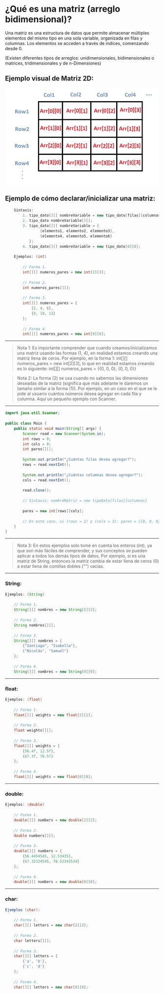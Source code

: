 # ¿Qué es una matriz (arreglo bidimensional)?

Una matriz es una estructura de datos que permite almacenar múltiples elementos del mismo tipo en una sola variable, organizada en filas y columnas. Los elementos se acceden a través de índices, comenzando desde 0.

(Existen diferentes tipos de arreglos: unidimensionales, bidimensionales o matrices, tridimensionales y de n-Dimensiones)

## Ejemplo visual de Matriz 2D:

![Matriz 2D (Tomado de: https://www.digitalocean.com/community/tutorials/two-dimensional-array-in-c-plus-plus)](/assets/matriz2D.png "Matriz 2D (Tomado de: https://www.digitalocean.com/)")

## Ejemplo de cómo declarar/inicializar una matriz:

```java
    Sintaxis:
        1. tipo_dato[][] nombreVariable = new tipo_dato[filas][columnas];
        2. tipo_dato nombreVariable[][];
        3. tipo_dato[][] nombreVariable = {
                {elemento1, elemento2, elemento3},
                {elemento4, elemento5, elemento6}
           };
        4. tipo_dato[][] nombreVariable = new tipo_dato[0][0];

    Ejemplos: (int)

        // Forma 1.
        int[][] numeros_pares = new int[2][3];

        // Forma 2.
        int numeros_pares[][];

        // Forma 3.
        int[][] numeros_pares = {
            {2, 4, 6},
            {8, 10, 12}
        };

        // Forma 4.
        int[][] numeros_pares = new int[0][0];
```

---

> Nota 1: Es importante comprender que cuando creamos/inicializamos una matriz usando las formas (1, 4), en realidad estamos creando una matriz llena de ceros. Por ejemplo, en la forma 1: int[][] numeros_pares = new int[2][3]; lo que en realidad estamos creando es lo siguiente: int[][] numeros_pares = {{0, 0, 0}, {0, 0, 0}}

> Nota 2: La forma (2) se usa cuando no sabemos las dimensiones deseadas de la matriz (significa que más adelante le daremos un tamaño similar a la forma (1)). Por ejemplo, en un caso en el que se le pide al usuario cuántos números desea agregar en cada fila y columna. Aquí un pequeño ejemplo con Scanner.

---

```java
import java.util.Scanner;

public class Main {
    public static void main(String[] args) {
        Scanner read = new Scanner(System.in);
        int rows = 0;
        int cols = 0;
        int pares[][];

        System.out.println("¿Cuántas filas desea agregar?");
        rows = read.nextInt();

        System.out.println("¿Cuántas columnas desea agregar?");
        cols = read.nextInt();

        read.close();

        // Sintaxis: nombreMatriz = new tipoDato[filas][columnas]

        pares = new int[rows][cols];

        // En este caso, si (rows = 2) y (cols = 3): pares = {{0, 0, 0}, {0, 0, 0}}
    }
}
```

---

> Nota 3: En estos ejemplos solo tomé en cuenta los enteros (int), ya que son más fáciles de comprender, y sus conceptos se pueden aplicar a todos los demás tipos de datos. Por ejemplo, si es una matriz de String, entonces la matriz cambia de estar llena de ceros (0) a estar llena de comillas dobles ("") vacías.

---

### String:

```java
Ejemplos: (String)

    // Forma 1.
    String[][] nombres = new String[2][2];

    // Forma 2.
    String nombres[][];

    // Forma 3.
    String[][] nombres = {
        {"Santiago", "Isabella"},
        {"Nicolás", "Samuel"}
    };

    // Forma 4.
    String[][] nombres = new String[0][0];

```

---

### float:

```java
Ejemplos: (float)

    // Forma 1.
    float[][] weights = new float[2][2];

    // Forma 2.
    float weights[][];

    // Forma 3.
    float[][] weights = {
        {56.4f, 12.5f},
        {67.3f, 78.5f}
    };

    // Forma 4.
    float[][] weights = new float[0][0];

```

---

### double:

```java
Ejemplos: (double)

    // Forma 1.
    double[][] numbers = new double[2][2];

    // Forma 2.
    double numbers[][];

    // Forma 3.
    double[][] numbers = {
        {56.4454545, 12.53435},
        {67.32324545, 78.52343534}
    };

    // Forma 4.
    double[][] numbers = new double[0][0];

```

---

### char:

```java
Ejemplos (char):

    // Forma 1.
    char[][] letters = new char[2][2];

    // Forma 2.
    char letters[][];

    // Forma 3.
    char[][] letters = {
        {'a', 'b'},
        {'c', 'd'}
    };

    // Forma 4.
    char[][] letters = new char[0][0];

```
